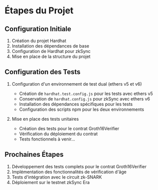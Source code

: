 # Étapes du Projet

## Configuration Initiale
1. Création du projet Hardhat
2. Installation des dépendances de base
3. Configuration de Hardhat pour zkSync
4. Mise en place de la structure du projet

## Configuration des Tests
1. Configuration d'un environnement de test dual (ethers v5 et v6)
   - Création de `hardhat.test.config.js` pour les tests avec ethers v5
   - Conservation de `hardhat.config.js` pour zkSync avec ethers v6
   - Installation des dépendances spécifiques pour les tests
   - Configuration des scripts npm pour les deux environnements

2. Mise en place des tests unitaires
   - Création des tests pour le contrat Groth16Verifier
   - Vérification du déploiement du contrat
   - Tests fonctionnels à venir...

## Prochaines Étapes
1. Développement des tests complets pour le contrat Groth16Verifier
2. Implémentation des fonctionnalités de vérification d'âge
3. Tests d'intégration avec le circuit zk-SNARK
4. Déploiement sur le testnet zkSync Era 